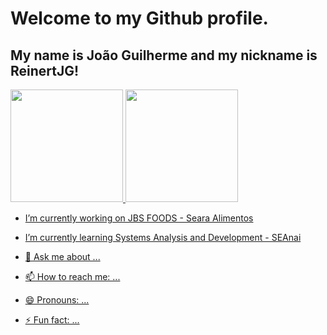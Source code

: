# Welcome to my Github profile.
## My name is João Guilherme and my nickname is ReinertJG!

<div>
<a href="https://github.com/seu-usuário-aqui">
<img loading="lazy" height="180em" src="https://github-readme-stats.vercel.app/api/top-langs/?username=Reinertjg&layout=compact&langs_count=7&theme=dracula"/>
<img loading="lazy" height="180em" src="https://github-readme-stats.vercel.app/api?username=Reinertjg&show_icons=true&theme=dracula&include_all_commits=true&count_private=true"/>
</div>


- I’m currently working on JBS FOODS - Seara Alimentos
- I’m currently learning Systems Analysis and Development - SEAnai

- 💬 Ask me about ...
- 📫 How to reach me: ...
- 😄 Pronouns: ...
- ⚡ Fun fact: ...
